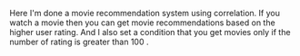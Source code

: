 Here I'm done a movie recommendation system using correlation.  If you watch a movie then you can get movie recommendations based on the higher user rating. And I also set a condition that you get movies only if the number of rating is greater than 100 .
